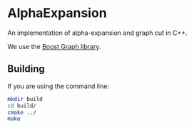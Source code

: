 # AlphaExpansion

An implementation of alpha-expansion and graph cut in C++.

We use the [Boost Graph library](https://www.boost.org/doc/libs/1_72_0/libs/graph/doc/index.html).

## Building

If you are using the command line:
```bash
mkdir build
cd build/
cmake ../
make
```
